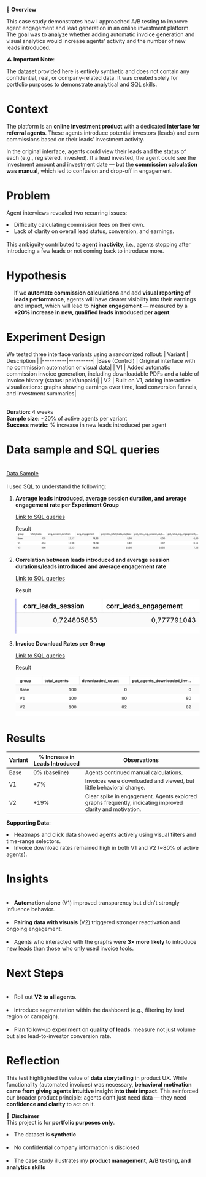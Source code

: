 📌<strong> Overview</strong>

This case study demonstrates how I approached A/B testing to improve agent engagement and lead generation in an online investment platform.
The goal was to analyze whether adding automatic invoice generation and visual analytics would increase agents' activity and the number of new leads introduced.

⚠️ <strong>Important Note</strong>:

The dataset provided here is entirely synthetic and does not contain any confidential, real, or company-related data. It was created solely for portfolio purposes to demonstrate analytical and SQL skills.

# Context

The platform is an <strong>online investment product</strong> with a dedicated <strong>interface for referral agents</strong>. These agents introduce potential investors (leads) and earn commissions based on their leads’ investment activity.
<p>In the original interface, agents could view their leads and the status of each (e.g., registered, invested). If a lead invested, the agent could see the investment amount and investment date — but the <strong>commission calculation was manual</strong>, which led to confusion and drop-off in engagement.

# Problem

Agent interviews revealed two recurring issues:

<li>Difficulty calculating commission fees on their own.</li>
<li>Lack of clarity on overall lead status, conversion, and earnings.</li>
<br>
This ambiguity contributed to <strong>agent inactivity</strong>, i.e., agents stopping after introducing a few leads or not coming back to introduce more.

# Hypothesis

<p style="margin-left:20px;">If we <strong>automate commission calculations</strong> and add <strong>visual reporting of leads performance</strong>, agents will have clearer visibility into their earnings and impact, which will lead to <strong>higher engagement</strong> — measured by a <strong>+20% increase in new, qualified leads introduced per agent</strong>.</p>

# Experiment Design

We tested three interface variants using a randomized rollout:
| Variant | Description | 
|----------|----------|
|Base (Control)   | Original interface with no commission automation or visual data| 
| V1    | Added automatic commission invoice generation, including downloadable PDFs and a table of invoice history (status: paid/unpaid)| 
| V2    | Built on V1, adding interactive visualizations: graphs showing earnings over time, lead conversion funnels, and investment summaries| 

<br>
<strong>Duration</strong>: 4 weeks
<br>
<strong>Sample size</strong>: ~20% of active agents per variant
<br>
<strong>Success metric</strong>: % increase in new leads introduced per agent

# Data sample and SQL queries
<br>
<a href="https://docs.google.com/spreadsheets/d/1abXU5Oc9gYd9ISvtK3EyOxtoDPCswqM4a18p5dSIy0A/edit?usp=sharing">Data Sample</a>
<br>
<br>
I used SQL to understand the following:


<ol type="1">
 <li><strong>Average leads introduced, average session duration, and average engagement rate per Experiment Group</strong></li>


 
[Link to SQL queries](https://github.com/OlenaKryvoviaz/Portfolio/blob/main/SQL/AB_test_averages_and_%25_comparing_to_the_base)


Result
![Result 1](https://github.com/OlenaKryvoviaz/Portfolio/blob/main/images/Portfolio%20A%3AB%20test%20SQL%201.png)


<li><strong>Correlation between leads introduced and average session durations/leads introduced and average engagement rate</strong></li>


[Link to SQL queries](https://github.com/OlenaKryvoviaz/Portfolio/blob/main/SQL/AB_test_correlation)


Result


![Result 2](https://github.com/OlenaKryvoviaz/Portfolio/blob/main/images/Portfolio%20A%3AB%20test%20SQL%202.png)


<li><strong>Invoice Download Rates per Group</strong></li>


[Link to SQL queries](https://github.com/OlenaKryvoviaz/Portfolio/blob/main/SQL/AB_test_downloaded_invoice)


Result


![Result 3](https://github.com/OlenaKryvoviaz/Portfolio/blob/main/images/Portfolio%20A%3AB%20test%20SQL%203.png)
</ol>

# Results

| Variant | % Increase in Leads Introduced | Observations |
|----------|----------|----------|
| Base  | 0% (baseline)   | Agents continued manual calculations.    |
| V1   | +7% | Invoices were downloaded and viewed, but little behavioral change.  |
| V2   | +19% | Clear spike in engagement. Agents explored graphs frequently, indicating improved clarity and motivation.  |



<strong>Supporting Data</strong>:
<br>
<li>Heatmaps and click data showed agents actively using visual filters and time-range selectors.</li>
<li>Invoice download rates remained high in both V1 and V2 (~80% of active agents).</li>




# Insights
<br>
<li><strong>Automation alone</strong> (V1) improved transparency but didn't strongly influence behavior.</li>
<br>
<li><strong>Pairing data with visuals</strong> (V2) triggered stronger reactivation and ongoing engagement.</li>
<br>
<li>Agents who interacted with the graphs were <strong>3× more likely</strong> to introduce new leads than those who only used invoice tools.</li>


# Next Steps

<br>
<li>Roll out <strong>V2 to all agents</strong>.</li>


<br>
<li>Introduce segmentation within the dashboard (e.g., filtering by lead region or campaign).</li>


<br>
<li>Plan follow-up experiment on <strong>quality of leads</strong>: measure not just volume but also lead-to-investor conversion rate.</li>



# Reflection

This test highlighted the value of <strong>data storytelling</strong> in product UX. While functionality (automated invoices) was necessary, <strong>behavioral motivation came from giving agents intuitive insight into their impact</strong>. This reinforced our broader product principle: agents don’t just need data — they need <strong>confidence and clarity</strong> to act on it.


📢 <strong>Disclaimer</strong>
<br>
This project is for <strong>portfolio purposes only</strong>.
<br>
<li>The dataset is <strong>synthetic</strong></li>
<br>
<li>No confidential company information is disclosed</li>
<br>
<li>The case study illustrates my <strong>product management, A/B testing, and analytics skills</strong></li>


